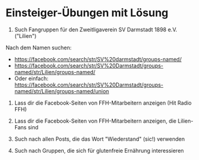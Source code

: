 # Einsteiger-Übungen mit Lösung

1. Such Fangruppen für den Zweitligaverein SV Darmstadt 1898 e.V. ("Lilien")

Nach dem Namen suchen: 
* https://facebook.com/search/str/SV%20darmstadt/groups-named/
* https://facebook.com/search/str/SV%20Darmstadt/groups-named/str/Lilien/groups-named/
* Oder einfach: https://facebook.com/search/str/SV%20Darmstadt/groups-named/str/Lilien/groups-named/union

1. Lass dir die Facebook-Seiten von FFH-Mitarbeitern anzeigen (Hit Radio FFH) 


1. Lass dir die Facebook-Seiten von FFH-Mitarbeitern anzeigen, die Lilien-Fans sind 
1. Such nach allen Posts, die das Wort "Wiederstand" (sic!) verwenden
1. Such nach Gruppen, die sich für glutenfreie Ernährung interessieren 

